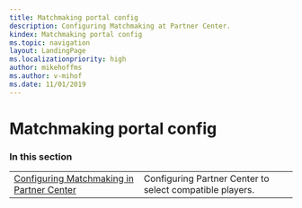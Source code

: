 ```yaml
---
title: Matchmaking portal config
description: Configuring Matchmaking at Partner Center.
kindex: Matchmaking portal config
ms.topic: navigation
layout: LandingPage
ms.localizationpriority: high
author: mikehoffms
ms.author: v-mihof
ms.date: 11/01/2019
---
```


# Matchmaking portal config


### In this section

|     |     |
| --- | --- |
| [Configuring Matchmaking in Partner Center](live-matchmaking-config.md) | Configuring Partner Center to select compatible players. |
